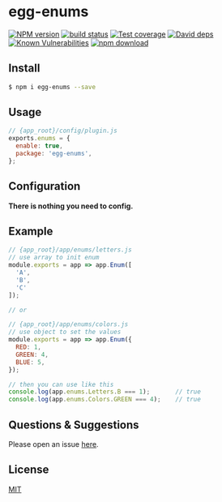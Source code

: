 # egg-enums

[![NPM version][npm-image]][npm-url]
[![build status][travis-image]][travis-url]
[![Test coverage][codecov-image]][codecov-url]
[![David deps][david-image]][david-url]
[![Known Vulnerabilities][snyk-image]][snyk-url]
[![npm download][download-image]][download-url]

[npm-image]: https://img.shields.io/npm/v/egg-enums.svg?style=flat-square
[npm-url]: https://npmjs.org/package/egg-enums
[travis-image]: https://img.shields.io/travis/eggjs/egg-enums.svg?style=flat-square
[travis-url]: https://travis-ci.org/eggjs/egg-enums
[codecov-image]: https://img.shields.io/codecov/c/github/eggjs/egg-enums.svg?style=flat-square
[codecov-url]: https://codecov.io/github/eggjs/egg-enums?branch=master
[david-image]: https://img.shields.io/david/eggjs/egg-enums.svg?style=flat-square
[david-url]: https://david-dm.org/eggjs/egg-enums
[snyk-image]: https://snyk.io/test/npm/egg-enums/badge.svg?style=flat-square
[snyk-url]: https://snyk.io/test/npm/egg-enums
[download-image]: https://img.shields.io/npm/dm/egg-enums.svg?style=flat-square
[download-url]: https://npmjs.org/package/egg-enums

<!--
Description here.
-->

## Install

```bash
$ npm i egg-enums --save
```

## Usage

```js
// {app_root}/config/plugin.js
exports.enums = {
  enable: true,
  package: 'egg-enums',
};
```

## Configuration

**There is nothing you need to config.**

## Example

```js
// {app_root}/app/enums/letters.js
// use array to init enum
module.exports = app => app.Enum([
  'A',
  'B',
  'C'
]);

// or

// {app_root}/app/enums/colors.js
// use object to set the values
module.exports = app => app.Enum({
  RED: 1,
  GREEN: 4,
  BLUE: 5,
});

// then you can use like this
console.log(app.enums.Letters.B === 1);       // true
console.log(app.enums.Colors.GREEN === 4);    // true
```

## Questions & Suggestions

Please open an issue [here](https://github.com/eggjs/egg/issues).

## License

[MIT](LICENSE)
